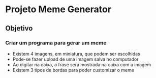 # Projeto Meme Generator

## Objetivo

### Criar um programa para gerar um meme

- Existem 4 imagens, em miniatura, que podem ser escolhidas
- Pode-se fazer upload de uma imagem salva no computador
- Ao digitar na caixa, a frase será mostrada na caixa com a imagem
- Existem 3 tipos de bordas para poder customizar o meme